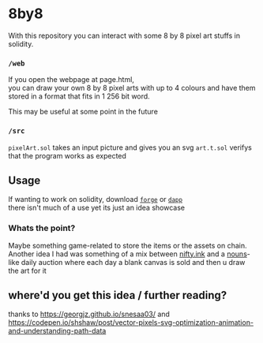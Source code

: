 # 8by8
With this repository you can interact with some 8 by 8 pixel art stuffs in solidity.

### `/web`
If you open the webpage at page.html,  
you can draw your own 8 by 8 pixel arts with up to 4 colours and have them stored in a format that fits in 1 256 bit word.  

This may be useful at some point in the future

### `/src`
`pixelArt.sol` takes an input picture and gives you an svg 
`art.t.sol` verifys that the program works as expected

## Usage
If wanting to work on solidity, download [`forge`](https://github.com.gakonst/foundry) or [`dapp`](https://github.com/dapphub/dapptools)  
there isn't much of a use yet its just an idea showcase  


### Whats the point?

Maybe something game-related to store the items or the assets on chain.  
Another idea I had was something of a mix between [nifty.ink](https://nifty.ink) and a [nouns](https://nouns.wtf)-like daily auction where each day a blank canvas is sold and then u draw the art for it


## where'd you get this idea / further reading?
thanks to https://georgjz.github.io/snesaa03/ and https://codepen.io/shshaw/post/vector-pixels-svg-optimization-animation-and-understanding-path-data
